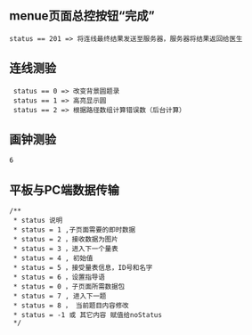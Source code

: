 ## menue页面总控按钮“完成”
	status == 201 => 将连线最终结果发送至服务器，服务器将结果返回给医生  

## 连线测验
	 status == 0 => 改变背景圆题录
	 status == 1 => 高亮显示圆
	 status == 2 => 根据路径数组计算错误数（后台计算）
	 
## 画钟测验
	6
	
## 平板与PC端数据传输
	/**
	 * status 说明
	 * status = 1 ,子页面需要的即时数据
	 * status = 2 ，接收数据为图片
	 * status = 3 ，进入下一个量表
	 * status = 4 , 初始值
	 * status = 5 ，接受量表信息，ID号和名字
	 * status = 6 ，设置指导语
	 * status = 0 ，子页面所需数据包
	 * status = 7 , 进入下一题
	 * status = 8 ， 当前题目内容修改
	 * status = -1 或 其它内容 赋值给noStatus 
	 */